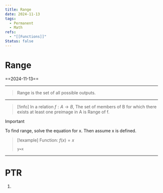 ```yaml
---
title: Range
date: 2024-11-13
tags:
  - Permanent
  - Math
refs:
  - "[[Functions]]"
Status: false
---
```

# Range
==2024-11-13==

---
> Range is the set of all possible outputs.
---

> [!info] 
> In a relation $f:A\to B,$
> The set of members of B for which there exists at least one preimage in A is Range of f.

> [!important] 
> To find range, solve the equation for x. Then assume x is defined.

> [!example] 
> $\text{Function: }f(x)=x$
> ```desmos-graph
> y=x
> ```

---
# PTR

1. 